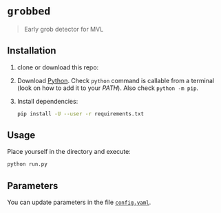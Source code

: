 # `grobbed`

> Early grob detector for MVL

## Installation

1. clone or download this repo:
1. Download [Python][python url]. Check `python` command is callable from a
   terminal (look on how to add it to your _PATH_). Also check
   `python -m pip`.
1. Install dependencies:

   ```sh
   pip install -U --user -r requirements.txt
   ```

## Usage

Place yourself in the directory and execute:

```sh
python run.py
```

## Parameters

You can update parameters in the file [`config.yaml`][config path].

[config path]: ./config.yaml
[python url]: https://www.python.org/downloads
